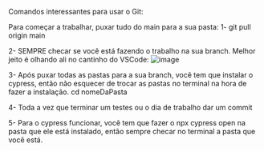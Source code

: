 Comandos interessantes para usar o Git: 

Para começar a trabalhar, puxar tudo do main para a sua pasta: 
1- git pull origin main

2- SEMPRE checar se você está fazendo o trabalho na sua branch. Melhor jeito é olhando ali no cantinho do VSCode: 
![image](https://github.com/marianachoratto/academy-qa-trabalho-final-grupo-3/assets/146736051/d619e969-5deb-495e-bdc3-745bd88036b6)

3- Após puxar todas as pastas para a sua branch, você tem que instalar o cypress, então não esquecer de trocar as pastas no terminal na hora de fazer a instalação. 
cd nomeDaPasta

4- Toda a vez que terminar um testes ou o dia de trabalho dar um commit

5- Para o cypress funcionar, você tem que fazer o npx cypress open na pasta que ele está instalado, então sempre checar no terminal a pasta que você está. 
